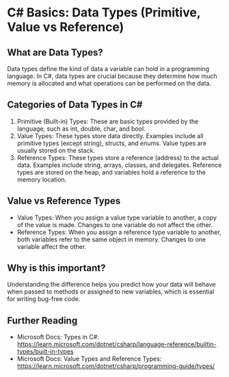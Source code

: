 # C# Basics: Data Types (Primitive, Value vs Reference)

## What are Data Types?
Data types define the kind of data a variable can hold in a programming language. In C#, data types are crucial because they determine how much memory is allocated and what operations can be performed on the data.

## Categories of Data Types in C#
1. Primitive (Built-in) Types: These are basic types provided by the language, such as int, double, char, and bool.
2. Value Types: These types store data directly. Examples include all primitive types (except string), structs, and enums. Value types are usually stored on the stack.
3. Reference Types: These types store a reference (address) to the actual data. Examples include string, arrays, classes, and delegates. Reference types are stored on the heap, and variables hold a reference to the memory location.

## Value vs Reference Types
- Value Types: When you assign a value type variable to another, a copy of the value is made. Changes to one variable do not affect the other.
- Reference Types: When you assign a reference type variable to another, both variables refer to the same object in memory. Changes to one variable affect the other.

## Why is this important?
Understanding the difference helps you predict how your data will behave when passed to methods or assigned to new variables, which is essential for writing bug-free code.

## Further Reading
- Microsoft Docs: Types in C#: https://learn.microsoft.com/dotnet/csharp/language-reference/builtin-types/built-in-types
- Microsoft Docs: Value Types and Reference Types: https://learn.microsoft.com/dotnet/csharp/programming-guide/types/
